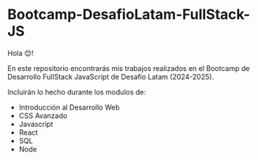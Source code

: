 # Bootcamp-DesafioLatam-FullStack-JS

Hola 😊!

En este repositorio encontrarás mis trabajos realizados en el Bootcamp de Desarrollo FullStack JavaScript de Desafío Latam (2024-2025).

Incluirán lo hecho durante los modulos de:

- Introducción al Desarrollo Web
- CSS Avanzado
- Javascript
- React
- SQL
- Node
